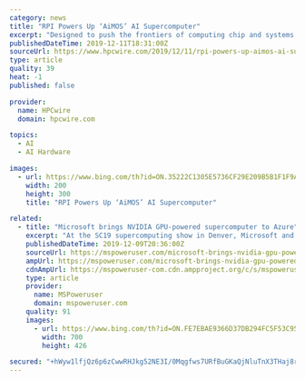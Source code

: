 ```yaml
---
category: news
title: "RPI Powers Up ‘AiMOS’ AI Supercomputer"
excerpt: "Designed to push the frontiers of computing chip and systems performance optimized for AI workloads, an 8 petaflops (Linpack) IBM Power9-based supercomputer has been unveiled in upstate New York that will be used by IBM data and computer scientists, by academic researchers and by industrial and commercial end-users. Installed at the Rensselaer ..."
publishedDateTime: 2019-12-11T18:31:00Z
sourceUrl: https://www.hpcwire.com/2019/12/11/rpi-powers-up-aimos-ai-supercomputer/
type: article
quality: 39
heat: -1
published: false

provider:
  name: HPCwire
  domain: hpcwire.com

topics:
  - AI
  - AI Hardware

images:
  - url: https://www.bing.com/th?id=ON.35222C1305E5736CF29E209B5B1F1F9A
    width: 200
    height: 300
    title: "RPI Powers Up ‘AiMOS’ AI Supercomputer"

related:
  - title: "Microsoft brings NVIDIA GPU-powered supercomputer to Azure"
    excerpt: "At the SC19 supercomputing show in Denver, Microsoft and NVIDIA announced the new NDv2, the world’s largest GPU-accelerated cloud-based supercomputer on Azure. NDv2 VMs are designed specifically for most demanding distributed HPC, AI, and machine learning workloads. These VMs come with 8 NVIDIA Tesla V100 NVLink interconnected GPUs each with ..."
    publishedDateTime: 2019-12-09T20:36:00Z
    sourceUrl: https://mspoweruser.com/microsoft-brings-nvidia-gpu-powered-supercomputer-to-azure/
    ampUrl: https://mspoweruser.com/microsoft-brings-nvidia-gpu-powered-supercomputer-to-azure/amp/
    cdnAmpUrl: https://mspoweruser-com.cdn.ampproject.org/c/s/mspoweruser.com/microsoft-brings-nvidia-gpu-powered-supercomputer-to-azure/amp/
    type: article
    provider:
      name: MSPoweruser
      domain: mspoweruser.com
    quality: 91
    images:
      - url: https://www.bing.com/th?id=ON.FE7EBAE9366D37DB294FC5F53C95CD81
        width: 700
        height: 426

secured: "+hWyw1lfjQz6p6zCwwRHJkg52NE3I/0Mqgfws7URfBuGKaQjNluTnX3THaj8r+mmFMKJLBS6a1SdQurWv6SgadY0htio8IJ5+0D00mAKsX9S37jB4Rn1ayc+FxCw2ajsF7XJGX0FwhU6DdfZ3vfGPZd+p34G4i+KgxI3oHGkb4MWV/rjxUfsQ5f4EGrCV44+e3n9zNLufNpCx/Q/XBM84COIG6DCO/Mm5Rj9wODqNE1qRxZiG/OIDc8/jREVsPn+BKMxmEc+zozFa5SoxyaIrg==;Lt12icm9/dmQWimGXyRgHA=="
---
```



